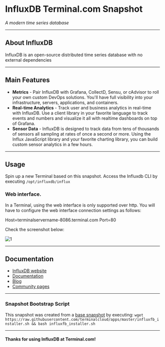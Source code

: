 # **InfluxDB** Terminal.com Snapshot
*A modern time series database*

---

## About InfluxDB

InfluxDB is an open-source distributed time series database with no external dependencies


---

## Main Features

- **Metrics** - Pair InfluxDB with Grafana, CollectD, Sensu, or cAdvisor to roll your own custom DevOps solutions. 
You'll have full visibility into your infrastructure, servers, applications, and containers.
- **Real-time Analytics** - Track user and business analytics in real-time with InfluxDB. Use a client library in your 
favorite language to track events and numbers and visualize it all with realtime dashboards on top of Grafana.
- **Sensor Data** - InfluxDB is designed to track data from tens of thousands of sensors all sampling at rates of once 
a second or more. Using the Influx JavaScript library and your favorite charting library, you can build custom sensor 
analytics in a few hours.

---

## Usage

Spin up a new Terminal based on this snapshot. 
Access the Influxdb CLI by executing `/opt/influxdb/influx`

### Web interface.

In a Terminal, using the web interface is only supported over http.
You will have to configure the web interface connection settings as follows:

Host=terminalservername-8086.terminal.com 
Port=80

Check the screenshot below:

![1](http://i.imgur.com/aZZOXo2.png)

---

## Documentation

- [InfluxDB website](https://influxdb.com/)
- [Documentation](https://influxdb.com/docs/v0.9/introduction/overview.html)
- [Blog](https://influxdb.com/blog.html)
- [Community pages](https://influxdb.com/community/index.html)

---

### Snapshot Bootstrap Script

This snapshot was created from a [base snapshot](https://www.terminal.com/tiny/FzpHiTXG1K) by executing:
`wget https://raw.githubusercontent.com/terminalcloud/apps/master/influxfb_installer.sh && bash influxfb_installer.sh`

---

#### Thanks for using InfluxDB at Terminal.com!